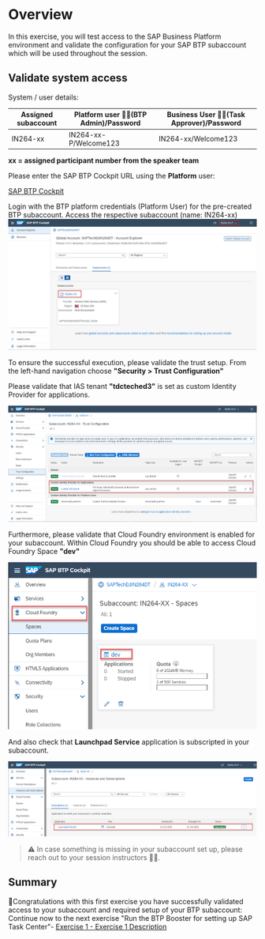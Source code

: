 # Overview

In this exercise, you will test access to the SAP Business Platform environment and validate the configuration for your SAP BTP subaccount which will be used throughout the session.

## Validate system access

System / user details:

| Assigned subaccount|Platform user 👷‍♂️(BTP Admin)/Password|Business User 👩‍💼(Task Approver)/Password|
| ------------- |-------------| -----|
| IN264-xx| IN264-xx-P/Welcome123| IN264-xx/Welcome123|

**xx = assigned participant number from the speaker team**

Please enter the SAP BTP Cockpit URL using the **Platform** user:

[SAP BTP Cockpit](https://cockpit.eu10.hana.ondemand.com/cockpit/?idp=tdcteched3.accounts.ondemand.com#/globalaccount/62d9c33d-1b44-4afa-9751-2cb0165ba817)

Login with the BTP platform credentials (Platform User) for the pre-created BTP subaccount. Access the respective subaccount (name: IN264-xx)
![](/exercises/ex0/images/btp_ga_view.png)


To ensure the successful execution, please validate the trust setup.
From the left-hand navigation choose **"Security > Trust Configuration"**

Please validate that IAS tenant **"tdcteched3"** is set as custom Identity Provider for applications.

![](/exercises/ex0/images/trust_check.png)

Furthermore, please validate that Cloud Foundry environment is enabled for your subaccount. Within Cloud Foundry you should be able to access Cloud Foundry Space **"dev"**

![](/exercises/ex0/images/cf_check.png)

And also check that **Launchpad Service** application is subscripted in your subaccount.

![](/exercises/ex0/images/lp_check.png)

> ⚠ In case something is missing in your subaccount set up, please reach out to your session instructors 👩‍🏫.

## Summary

🎉Congratulations with this first exercise you have successfully validated access to your subaccount and required setup of your BTP subaccount:
Continue now to the next exercise "Run the BTP Booster for setting up SAP Task Center"- [Exercise 1 - Exercise 1 Description](../ex1/README.md)
